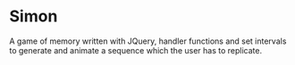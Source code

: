 # Simon
A game of memory written with JQuery, handler functions and set intervals to generate and animate a sequence which the user has to replicate.

